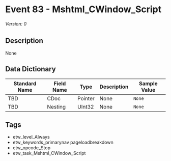 # Event 83 - Mshtml_CWindow_Script
###### Version: 0

## Description
None

## Data Dictionary
|Standard Name|Field Name|Type|Description|Sample Value|
|---|---|---|---|---|
|TBD|CDoc|Pointer|None|`None`|
|TBD|Nesting|UInt32|None|`None`|

## Tags
* etw_level_Always
* etw_keywords_primarynav pageloadbreakdown
* etw_opcode_Stop
* etw_task_Mshtml_CWindow_Script